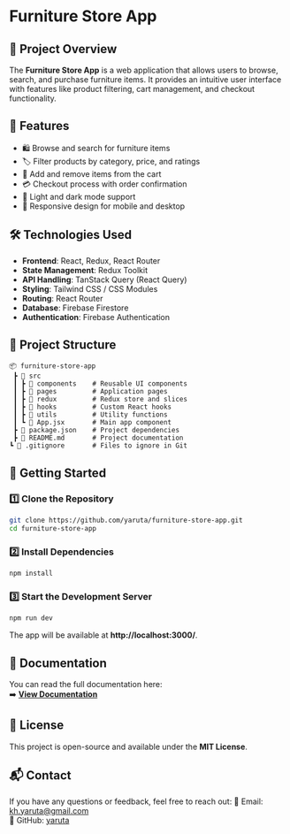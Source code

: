# Furniture Store App

## 📌 Project Overview
The **Furniture Store App** is a web application that allows users to browse, search, and purchase furniture items. It provides an intuitive user interface with features like product filtering, cart management, and checkout functionality.

## 🚀 Features
- 🛍️ Browse and search for furniture items
- 🏷️ Filter products by category, price, and ratings
- 🛒 Add and remove items from the cart
- 💳 Checkout process with order confirmation
- 🌙 Light and dark mode support
- 🔄 Responsive design for mobile and desktop

## 🛠️ Technologies Used
- **Frontend**: React, Redux, React Router
- **State Management**: Redux Toolkit
- **API Handling**: TanStack Query (React Query)
- **Styling**: Tailwind CSS / CSS Modules
- **Routing**: React Router
- **Database**: Firebase Firestore
- **Authentication**: Firebase Authentication

## 📂 Project Structure
```
📦 furniture-store-app
 ┣ 📂 src
 ┃ ┣ 📂 components    # Reusable UI components
 ┃ ┣ 📂 pages         # Application pages
 ┃ ┣ 📂 redux         # Redux store and slices
 ┃ ┣ 📂 hooks         # Custom React hooks
 ┃ ┣ 📂 utils         # Utility functions
 ┃ ┗ 📜 App.jsx       # Main app component
 ┣ 📜 package.json    # Project dependencies
 ┣ 📜 README.md       # Project documentation
┗ 📜 .gitignore       # Files to ignore in Git
```

## 🚀 Getting Started
### 1️⃣ Clone the Repository
```sh
git clone https://github.com/yaruta/furniture-store-app.git
cd furniture-store-app
```
### 2️⃣ Install Dependencies
```sh
npm install
```
### 3️⃣ Start the Development Server
```sh
npm run dev
```
The app will be available at **http://localhost:3000/**.

## 📖 Documentation
You can read the full documentation here:  
➡️ **[View Documentation](https://yaruta.github.io/furniture-store-app/)**

## 📜 License
This project is open-source and available under the **MIT License**.

## 📬 Contact
If you have any questions or feedback, feel free to reach out:
📧 Email: kh.yaruta@gmail.com  
🐙 GitHub: [yaruta](https://github.com/yaruta)